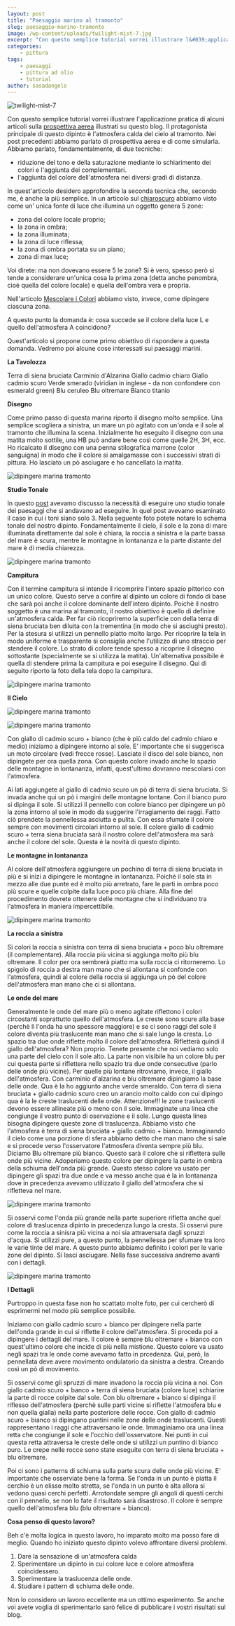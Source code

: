 ```yaml
---
layout: post
title: "Paesaggio marino al tramonto"
slug: paesaggio-marino-tramonto
image: /wp-content/uploads/twilight-mist-7.jpg
excerpt: "Con questo semplice tutorial vorrei illustrare l&#039;applicazione pratica di alcuni articoli sulla prospettiva aerea illustrati su questo blog. Il"
categories:
    - pittura
tags:
    - paesaggi
    - pittura ad olio
    - tutorial
author: sasadangelo
---
```


![twilight-mist-7](https://www.disegnoepittura.it/wp-content/uploads/twilight-mist-7.jpg "twilight-mist-7")

Con questo semplice tutorial vorrei illustrare l'applicazione pratica di alcuni articoli sulla [prospettiva aerea](https://www.disegnoepittura.it/prospettiva-aerea-esempio-applicazione/) illustrati su questo blog. Il protagonista principale di questo dipinto è l'atmosfera calda del cielo al tramonto. Nei post precedenti abbiamo parlato di prospettiva aerea e di come simularla. Abbiamo parlato, fondamentalmente, di due tecniche:

- riduzione del tono e della saturazione mediante lo schiarimento dei colori e l'aggiunta dei complementari.
- l'aggiunta del colore dell'atmosfera nei diversi gradi di distanza.

In quest'articolo desidero approfondire la seconda tecnica che, secondo me, è anche la più semplice. In un articolo sul [chiaroscuro](https://www.disegnoepittura.it/chiaroscuro/) abbiamo visto come un' unica fonte di luce che illumina un oggetto genera 5 zone:

- zona del colore locale proprio;
- la zona in ombra;
- la zona illuminata;
- la zona di luce riflessa;
- la zona di ombra portata su un piano;
- zona di max luce;

Voi direte: ma non dovevano essere 5 le zone? Si è vero, spesso però si tende a considerare un'unica cosa la prima zona (detta anche penombra, cioè quella del colore locale) e quella dell'ombra vera e propria.

Nell'articolo [Mescolare i Colori](https://www.disegnoepittura.it/mescolare-colori/) abbiamo visto, invece, come dipingere ciascuna zona.

A questo punto la domanda è: cosa succede se il colore della luce L e quello dell'atmosfera A coincidono?

Quest'articolo si propone come primo obiettivo di rispondere a questa domanda. Vedremo poi alcune cose interessati sui paesaggi marini.

**La Tavolozza**

Terra di siena bruciata Carminio d'Alzarina Giallo cadmio chiaro Giallo cadmio scuro Verde smerado (viridian in inglese - da non confondere con esmerald green) Blu ceruleo Blu oltremare Bianco titanio

**Disegno**

Come primo passo di questa marina riporto il disegno molto semplice. Una semplice scogliera a sinistra, un mare un pò agitato con un'onda e il sole al tramonto che illumina la scena. Inizialmente ho eseguito il disegno con una matita molto sottile, una HB può andare bene così come quelle 2H, 3H, ecc. Ho ricalcato il disegno con una penna stilografica marrone (color sanguigna) in modo che il colore si amalgamasse con i successivi strati di pittura. Ho lasciato un pò asciugare e ho cancellato la matita.

![dipingere marina tramonto](https://www.disegnoepittura.it/wp-content/uploads/tramonto-1.jpg "dipingere marina tramonto")

**Studio Tonale**

In questo [post](https://www.disegnoepittura.it/schema-valori/) avevamo discusso la necessità di eseguire uno studio tonale dei paesaggi che si andavano ad eseguire. In quel post avevamo esaminato il caso in cui i toni siano solo 3. Nella seguente foto potete notare lo schema tonale del nostro dipinto. Fondamentalmente il cielo, il sole e la zona di mare illuminata direttamente dal sole è chiara, la roccia a sinistra e la parte bassa del mare è scura, mentre le montagne in lontananza e la parte distante del mare è di media chiarezza.

![dipingere marina tramonto](https://www.disegnoepittura.it/wp-content/uploads/twilight-mist-2.jpg "dipingere marina tramonto")

**Campitura**

Con il termine campitura si intende il ricomprire l'intero spazio pittorico con un unico colore. Questo serve a confire al dipinto un colore di fondo di base che sarà poi anche il colore dominante dell'intero dipinto. Poichè il nostro soggetto è una marina al tramonto, il nostro obiettivo è quello di definire un'atmosfera calda. Per far ciò ricopriremo la superficie con della terra di siena bruciata ben diluita con la trementina (in modo che si asciughi presto). Per la stesura si utilizzi un pennello piatto molto largo. Per ricoprire la tela in modo uniforme e trasparente si consiglia anche l'utilizzo di uno straccio per stendere il colore. Lo strato di colore tende spesso a ricoprire il disegno sottostante (specialmente se si utilizza la matita). Un'alternativa possibile è quella di stendere prima la campitura e poi eseguire il disegno. Qui di seguito riporto la foto della tela dopo la campitura.

![dipingere marina tramonto](https://www.disegnoepittura.it/wp-content/uploads/twilight-mist-3.jpg "dipingere marina tramonto")

**Il Cielo**

![dipingere marina tramonto](https://www.disegnoepittura.it/wp-content/uploads/twilight-mist-4.jpg "dipingere marina tramonto")

![dipingere marina tramonto](https://www.disegnoepittura.it/wp-content/uploads/twilight-mist-5-1.jpg "dipingere marina tramonto")

Con giallo di cadmio scuro + bianco (che è più caldo del cadmio chiaro e medio) iniziamo a dipingere intorno al sole. E' importante che si suggerisca un moto circolare (vedi frecce rosse). Lasciate il disco del sole bianco, non dipingete per ora quella zona. Con questo colore invado anche lo spazio delle montagne in lontananza, infatti, quest'ultimo dovranno mescolarsi con l'atmosfera.

Ai lati aggiungete al giallo di cadmio scuro un pò di terra di siena bruciata. Si invada anche qui un pò i margini delle montagne lontane. Con il bianco puro si dipinga il sole. Si utilizzi il pennello con colore bianco per dipingere un pò la zona intorno al sole in modo da suggerire l'irragiamento dei raggi. Fatto ciò prendete la pennellessa asciutta e pulita. Con essa sfumate il colore sempre con movimenti circolari intorno al sole. Il colore giallo di cadmio scuro + terra siena bruciata sarà il nostro colore dell'atmosfera ma sarà anche il colore del sole. Questa è la novità di questo dipinto.

**Le montagne in lontananza**

Al colore dell'atmosfera aggiungere un pochino di terra di siena bruciata in più e si inizi a dipingere le montagne in lontananza. Poichè il sole sta in mezzo alle due punte ed è molto più arretrato, fare le parti in ombra poco più scure e quelle colpite dalla luce poco più chiare. Alla fine del procedimento dovrete ottenere delle montagne che si individuano tra l'atmosfera in maniera impercettibile.

![dipingere marina tramonto](https://www.disegnoepittura.it/wp-content/uploads/twilight-mist-5.jpg "dipingere marina tramonto")

**La roccia a sinistra**

Si colori la roccia a sinistra con terra di siena bruciata + poco blu oltremare (il complementare). Alla roccia più vicina si aggiunga molto più blu oltremare. Il color per ora sembrerà piatto ma sulla roccia ci ritorneremo. Lo spigolo di roccia a destra man mano che si allontana si confonde con l'atmosfera, quindi al colore della roccia si aggiunga un pò del colore dell'atmosfera man mano che ci si allontana.

**Le onde del mare**

Generalmente le onde del mare più o meno agitate riflettono i colori circostanti soprattutto quello dell'atmosfera. Le creste sono scure alla base (perchè lì l'onda ha uno spessore maggiore) e se ci sono raggi del sole il colore diventa più traslucente man mano che si sale lungo la cresta. Lo spazio tra due onde riflette molto il colore dell'atmosfera. Rifletterà quindi il giallo dell'atmosfera? Non proprio. Tenete presente che noi vediamo solo una parte del cielo con il sole alto. La parte non visibile ha un colore blu per cui questa parte si riflettera nello spazio tra due onde consecutive (parlo delle onde più vicine). Per quelle più lontane ritroviamo, invece, il giallo dell'atmosfera. Con carminio d'alzarina e blu oltremare dipingiamo la base delle onde. Qua è la ho aggiunto anche verde smeraldo. Con terra di siena bruciata + giallo cadmio scuro creo un arancio molto caldo con cui dipingo qua è la le creste traslucenti delle onde. Attenzione!!! le zone traslucenti devono essere allineate più o meno con il sole. Immaginate una linea che congiunge il vostro punto di oservazione e il sole. Lungo questa linea bisogna dipingere queste zone di traslucenza. Abbiamo visto che l'atmosfera è terra di siena bruciata + giallo cadmio + bianco. Immaginando il cielo come una porzione di sfera abbiamo detto che man mano che si sale e si procede verso l'osservatore l'atmosfera diventa sempre più blu. Diciamo Blu oltremare più bianco. Questo sarà il colore che si riflettera sulle onde più vicine. Adoperiamo questo colore per dipingere la parte in ombra della schiuma dell'onda più grande. Questo stesso colore va usato per dipingere gli spazi tra due onde e va messo anche qua è la in lontananza dove in precedenza avevamo utilizzato il giallo dell'atmosfera che si rifletteva nel mare.

![dipingere marina tramonto](https://www.disegnoepittura.it/wp-content/uploads/twilight-mist-6.jpg "dipingere marina tramonto")

Si osservi come l'onda più grande nella parte superiore rifletta anche quel colore di traslucenza dipinto in precedenza lungo la cresta. Si osservi pure come la roccia a sinisra più vicina a noi sia attraversata dagli spruzzi d'acqua. Si utilizzi pure, a questo punto, la pennellessa per sfumare tra loro le varie tinte del mare. A questo punto abbiamo definito i colori per le varie zone del dipinto. Si lasci asciugare. Nella fase successiva andremo avanti con i dettagli.

![dipingere marina tramonto](https://www.disegnoepittura.it/wp-content/uploads/twilight-mist-7.jpg "dipingere marina tramonto")

**I Dettagli**

Purtroppo in questa fase non ho scattato molte foto, per cui cercherò di esprimermi nel modo più semplice possibile.

Iniziamo con giallo cadmio scuro + bianco per dipingere nella parte dell'onda grande in cui si riflette il colore dell'atmosfera. Si proceda poi a dipingere i dettagli del mare. Il colore è sempre blu oltremare + bianco con quest'ultimo colore che incide di più nella mistione. Questo colore va usato negli spazi tra le onde come avevamo fatto in prcedenza. Qui, però, la pennellata deve avere movimento ondulatorio da sinistra a destra. Creando così un pò di movimento.

Si osservi come gli spruzzi di mare invadono la roccia più vicina a noi. Con giallo cadmio scuro + banco + terra di siena bruciata (colore luce) schiarire la parte di rocce colpite dal sole. Con blu oltremare + bianco si dipinga il riflesso dell'atmosfera (perchè sulle parti vicine si riflette l'atmosfera blu e non quella gialla) nella parte posteriore delle rocce. Con giallo di cadmio scuro + bianco si dipingano puntini nelle zone delle onde traslucenti. Questi rappresentano i raggi che attraversano le onde. Immaginiamo ora una linea retta che congiunge il sole e l'occhio dell'osservatore. Nei punti in cui questa retta attraversa le creste delle onde si utilizzi un puntino di bianco puro. Le crepe nelle rocce sono state eseguite con terra di siena bruciata + blu oltremare.

Poi ci sono i patterns di schiuma sulla parte scura delle onde più vicine. E' importante che osserviate bene la forma. Se l'onda in un punto è piatta il cerchio è un elisse molto stretta, se l'onda in un punto è alta allora si vedono quasi cerchi perfetti. Arrotondate sempre gli angoli di questi cerchi con il pennello, se non lo fate il risultato sarà disastroso. Il colore è sempre quello dell'atmosfera blu (blu oltremare + bianco).

**Cosa penso di questo lavoro?**

Beh c'è molta logica in questo lavoro, ho imparato molto ma posso fare di meglio. Quando ho iniziato questo dipinto volevo affrontare diversi problemi.

1. Dare la sensazione di un'atmosfera calda
2. Sperimentare un dipinto in cui colore luce e colore atmosfera coincidessero.
3. Sperimentare la traslucenza delle onde.
4. Studiare i pattern di schiuma delle onde.

Non lo considero un lavoro eccellente ma un ottimo esperimento. Se anche voi avete voglia di sperimentarlo sarò felice di pubblicare i vostri risultati sul blog.
